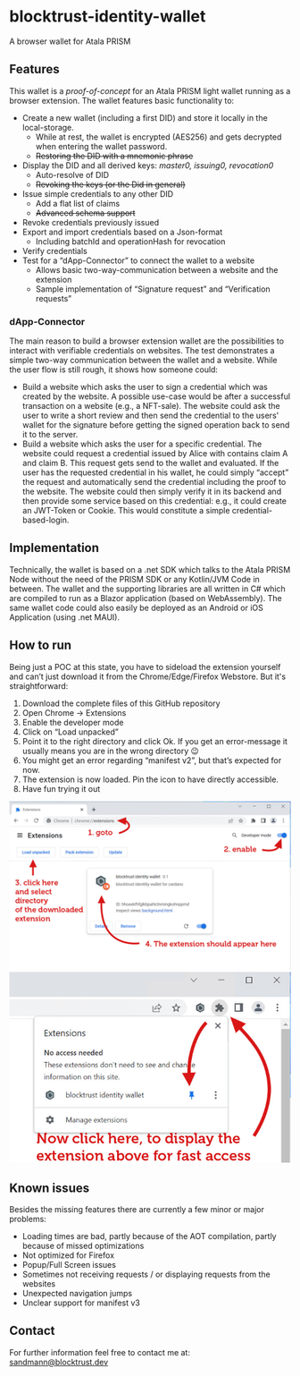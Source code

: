 # blocktrust-identity-wallet
A browser wallet for Atala PRISM

## Features
This wallet is a *proof-of-concept* for an Atala PRISM light wallet running as a browser extension. The wallet features basic functionality to:
* Create a new wallet (including a first DID) and store it locally in the local-storage.
  * While at rest, the wallet is encrypted (AES256) and gets decrypted when entering the wallet password.
  * ~~Restoring the DID with a mnemonic phrase~~
* Display the DID and all derived keys: *master0, issuing0, revocation0*
  * Auto-resolve of DID 
  * ~~Revoking the keys (or the Did in general)~~
* Issue simple credentials to any other DID
  * Add a flat list of claims
  * ~~Advanced schema support~~
* Revoke credentials previously issued
* Export and import credentials based on a Json-format
  * Including batchId and operationHash for revocation
* Verify credentials
* Test for a “dApp-Connector” to connect the wallet to a website
  * Allows basic two-way-communication between a website and the extension
  * Sample implementation of “Signature request” and “Verification requests”

### dApp-Connector
The main reason to build a browser extension wallet are the possibilities to interact with verifiable credentials on websites. The test demonstrates a simple two-way communication between the wallet and a website. While the user flow is still rough, it shows how someone could:
* Build a website which asks the user to sign a credential which was created by the website. A possible use-case would be after a successful transaction on a website (e.g., a NFT-sale). The website could ask the user to write a short review and then send the credential to the users' wallet for the signature before getting the signed operation back to send it to the server. 
* Build a website which asks the user for a specific credential. The website could request a credential issued by Alice with contains claim A and claim B. This request gets send to the wallet and evaluated. If the user has the requested credential in his wallet, he could simply “accept” the request and automatically send the credential including the proof to the website. The website could then simply verify it in its backend and then provide some service based on this credential: e.g., it could create an JWT-Token or Cookie. This would constitute a simple credential-based-login.

## Implementation
Technically, the wallet is based on a .net SDK which talks to the Atala PRISM Node without the need of the PRISM SDK or any Kotlin/JVM Code in between. The wallet and the supporting libraries are all written in C# which are compiled to run as a Blazor application (based on WebAssembly). The same wallet code could also easily be deployed as an Android or iOS Application (using .net MAUI).


## How to run
Being just a POC at this state, you have to sideload the extension yourself and can’t just download it from the Chrome/Edge/Firefox Webstore.
But it's straightforward:
1.	Download the complete files of this GitHub repository
2.	Open Chrome → Extensions
3.	Enable the developer mode
4.	Click on “Load unpacked”
5.	Point it to the right directory and click Ok. If you get an error-message it usually means you are in the wrong directory 😉
6.	You might get an error regarding “manifest v2”, but that’s expected for now.
7.	The extension is now loaded. Pin the icon to have directly accessible.
8.	Have fun trying it out

![Install wallet in chrome](installChromeWallet1.jpg)
![Enable wallet in chrome](installChromeWallet2.jpg)

## Known issues
Besides the missing features there are currently a few minor or major problems:
-	Loading times are bad, partly because of the AOT compilation, partly because of missed optimizations
-	Not optimized for Firefox
-	Popup/Full Screen issues
-	Sometimes not receiving requests / or displaying requests from the websites
-	Unexpected navigation jumps
-	Unclear support for manifest v3


## Contact
For further information feel free to contact me at: sandmann@blocktrust.dev

